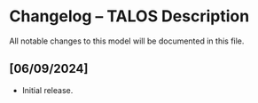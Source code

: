 # Changelog – TALOS Description

All notable changes to this model will be documented in this file.

## [06/09/2024]
- Initial release.
